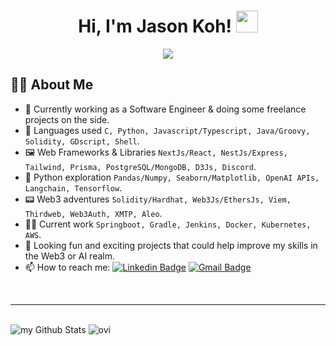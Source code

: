 <h1 align="center">Hi, I'm Jason Koh! <img src="https://media.giphy.com/media/hvRJCLFzcasrR4ia7z/giphy.gif" width="35"></h1>
<p align="center">
  <a href="https://github.com/DenverCoder1/readme-typing-svg"><img src="https://readme-typing-svg.herokuapp.com?lines=42+Kuala+Lumpur+Student;Always%20learning%20new%20things&center=true&width=500&height=50"></a>
</p>

## :ok_man: About Me
- 🔭 Currently working as a Software Engineer & doing some freelance projects on the side.
- 🌱 Languages used `C, Python, Javascript/Typescript, Java/Groovy, Solidity, GDscript, Shell`.
- 🖼️ Web Frameworks & Libraries `NextJs/React, NestJs/Express, Tailwind, Prisma, PostgreSQL/MongoDB, D3Js, Discord`.
- 🐍 Python exploration `Pandas/Numpy, Seaborn/Matplotlib, OpenAI APIs, Langchain, Tensorflow`.
- 📟 Web3 adventures `Solidity/Hardhat, Web3Js/EthersJs, Viem, Thirdweb, Web3Auth, XMTP, Aleo`.
- 👨‍💻 Current work `Springboot, Gradle, Jenkins, Docker, Kubernetes, AWS`.
- 🤔 Looking fun and exciting projects that could help improve my skills in the Web3 or AI realm.
- 📫 How to reach me: 
[![Linkedin Badge](https://img.shields.io/badge/-jasonkwm-blue?style=flat-square&logo=Linkedin&logoColor=white&link=https://www.linkedin.com/in/jasonkwm/)](https://www.linkedin.com/in/jasonkwm/) 
[![Gmail Badge](https://img.shields.io/badge/-jasonkwm13@gmail.com-c14438?style=flat-square&logo=Gmail&logoColor=white&link=mailto:jasonkwm13@gmail.com)](mailto:jasonkwm13@gmail.com)
<br>
<hr>
<br>
<img src="https://github-readme-stats.vercel.app/api?username=jasonkwm&include_all_commits=true&count_private=true&show_icons=true&layout=compact&theme=tokyonight" alt="my Github Stats"/>
<img src="https://github-readme-stats.vercel.app/api/top-langs?username=jasonkwm&show_icons=true&locale=en&layout=compact&theme=tokyonight" alt="ovi" />

<!--
**jasonkwm/jasonkwm** is a ✨ _special_ ✨ repository because its `README.md` (this file) appears on your GitHub profile.

Here are some ideas to get you started:

- 🔭 I’m currently a student at [42 Kuala Lumpur](https://42kl.edu.my/)
- 🌱 I’m currently learning ...
- 👯 I’m looking to collaborate on ...
- 🤔 I’m looking for help with ...
- 💬 Ask me about ...
- 📫 How to reach me: ...
- 😄 Pronouns: ...
- ⚡ Fun fact: ...
-->
